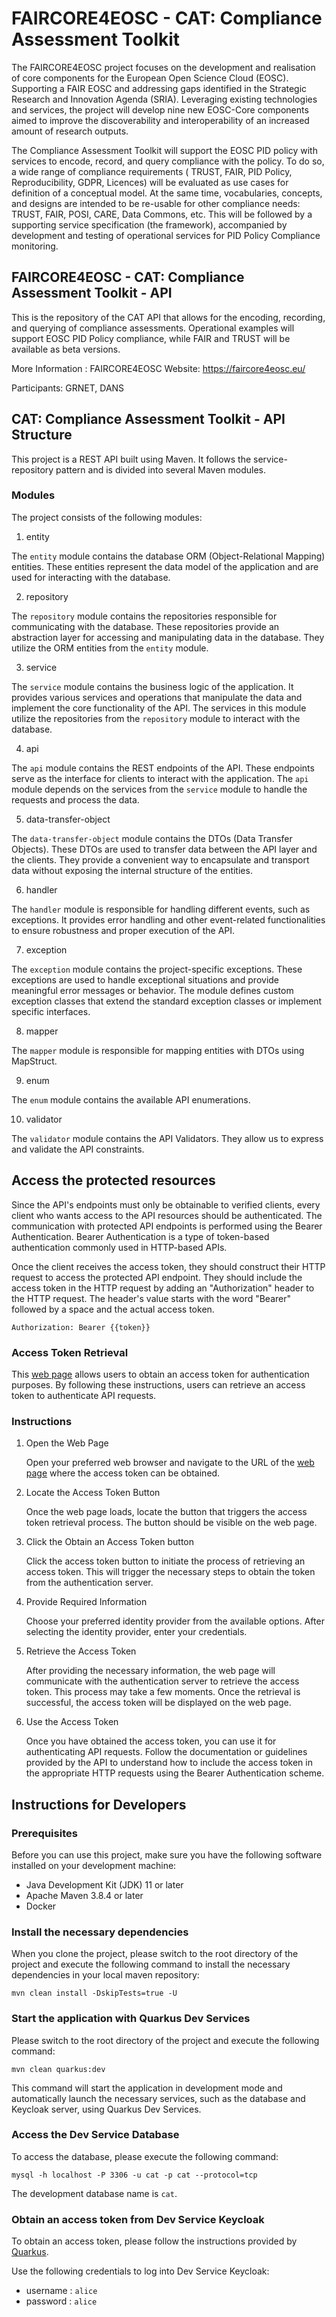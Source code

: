 # FAIRCORE4EOSC - CAT: Compliance Assessment Toolkit
The FAIRCORE4EOSC project focuses on the development and realisation of core components for the European Open Science Cloud (EOSC). Supporting a FAIR EOSC and addressing gaps identified in the Strategic Research and Innovation Agenda (SRIA). Leveraging existing technologies and services, the project will develop nine new EOSC-Core components aimed to improve the discoverability and interoperability of an increased amount of research outputs.

The Compliance Assessment Toolkit will support the EOSC PID policy with services to encode, record, and query compliance with the policy. To do so, a wide range of compliance requirements ( TRUST, FAIR, PID Policy, Reproducibility, GDPR, Licences) will be evaluated as use cases for definition of a conceptual model. At the same time, vocabularies, concepts, and designs are intended to be re-usable for other compliance needs: TRUST, FAIR, POSI, CARE, Data Commons, etc. This will be followed by a supporting service specification (the framework), accompanied  by development and testing of operational services for PID Policy Compliance monitoring.

## FAIRCORE4EOSC - CAT: Compliance Assessment Toolkit - API

This is the repository of the CAT API that allows for the encoding, recording, and querying of compliance assessments. Operational examples will support EOSC PID Policy compliance, while FAIR and TRUST will be available as beta versions.

More Information : FAIRCORE4EOSC Website: https://faircore4eosc.eu/

Participants: GRNET, DANS

## CAT: Compliance Assessment Toolkit - API Structure

This project is a REST API built using Maven. It follows the service-repository pattern and is divided into several Maven modules.

### Modules

The project consists of the following modules:

1) entity

The `entity` module contains the database ORM (Object-Relational Mapping) entities. These entities represent the data model of the application 
and are used for interacting with the database.

2) repository

The `repository` module contains the repositories responsible for communicating with the database. These repositories provide an abstraction layer for accessing and manipulating data in the database. 
They utilize the ORM entities from the `entity` module.

3) service

The `service` module contains the business logic of the application. It provides various services and operations that manipulate the data and implement the core functionality of the API. 
The services in this module utilize the repositories from the `repository` module to interact with the database.

4) api

The `api` module contains the REST endpoints of the API. These endpoints serve as the interface for clients to interact with the application. 
The `api` module depends on the services from the `service` module to handle the requests and process the data.

5) data-transfer-object

The `data-transfer-object` module contains the DTOs (Data Transfer Objects). These DTOs are used to transfer data between the API layer and the clients. 
They provide a convenient way to encapsulate and transport data without exposing the internal structure of the entities.

6) handler

The `handler` module is responsible for handling different events, such as exceptions. 
It provides error handling and other event-related functionalities to ensure robustness and proper execution of the API.

7) exception

The `exception` module contains the project-specific exceptions. These exceptions are used to handle exceptional situations and provide meaningful error messages or behavior. 
The module defines custom exception classes that extend the standard exception classes or implement specific interfaces.

8) mapper

The `mapper` module is responsible for mapping entities with DTOs using MapStruct.

9) enum

The `enum` module contains the available API enumerations.

10) validator

The `validator` module contains the API Validators. They allow us to express and validate the API constraints.

## Access the protected resources

Since the API's endpoints must only be obtainable to verified clients, every client who wants access to the API resources should be authenticated.
The communication with protected API endpoints is performed using the Bearer Authentication. Bearer Authentication is a type of token-based authentication commonly used in HTTP-based APIs.

Once the client receives the access token, they should construct their HTTP request to access the protected API endpoint. They should include the access token in the HTTP request by adding an "Authorization" header to the HTTP request.
The header's value starts with the word "Bearer" followed by a space and the actual access token.

`Authorization: Bearer {{token}}`

### Access Token Retrieval

This [web page](https://api.cat.argo.grnet.gr/) allows users to obtain an access token for authentication purposes. By following these instructions, users can retrieve an access token to authenticate API requests.

### Instructions

1. Open the Web Page

   Open your preferred web browser and navigate to the URL of the [web page](https://api.cat.argo.grnet.gr/) where the access token can be obtained.

2. Locate the Access Token Button

   Once the web page loads, locate the button that triggers the access token retrieval process. The button should be visible on the web page.

3. Click the Obtain an Access Token button

   Click the access token button to initiate the process of retrieving an access token. This will trigger the necessary steps to obtain the token from the authentication server.

4. Provide Required Information
   
   Choose your preferred identity provider from the available options. After selecting the identity provider, enter your credentials.

5. Retrieve the Access Token

   After providing the necessary information, the web page will communicate with the authentication server to retrieve the access token. This process may take a few moments. Once the retrieval is successful, the access token will be displayed on the web page.

6. Use the Access Token

   Once you have obtained the access token, you can use it for authenticating API requests. Follow the documentation or guidelines provided by the API to understand how to include the access token in the appropriate HTTP requests using the Bearer Authentication scheme.

## Instructions for Developers

### Prerequisites

Before you can use this project, make sure you have the following software installed on your development machine:

- Java Development Kit (JDK) 11 or later
- Apache Maven  3.8.4 or later
- Docker

### Install the necessary dependencies

When you clone the project, please switch to the root directory of the project and execute the following command to install the necessary dependencies in your local maven repository:

`mvn clean install -DskipTests=true -U`

### Start the application with Quarkus Dev Services

Please switch to the root directory of the project and execute the following command:

`mvn clean quarkus:dev`

This command will start the application in development mode and automatically launch the necessary services, such as the database and Keycloak server, using Quarkus Dev Services.

### Access the Dev Service Database

To access the database, please execute the following command:

`mysql -h localhost -P 3306 -u cat -p cat --protocol=tcp`

The development database name is `cat`.

### Obtain an access token from Dev Service Keycloak

To obtain an access token, please follow the instructions provided by [Quarkus](https://quarkus.io/guides/security-openid-connect-dev-services#dev-services-for-keycloak).

Use the following credentials to log into Dev Service Keycloak:

- username : `alice`
- password : `alice`




